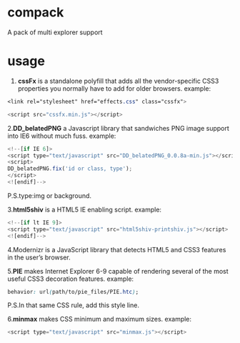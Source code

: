 compack
=======

A pack of multi explorer support


usage
=======


1. **cssFx** is a standalone polyfill that adds all the vendor-specific CSS3 properties you normally have to add for older browsers. 
example:
```css
<link rel="stylesheet" href="effects.css" class="cssfx"> 
```
```js
<script src="cssfx.min.js"></script>
```


2.**DD_belatedPNG** a Javascript library that sandwiches PNG image support into IE6 without much fuss.
example:
```js
<!--[if IE 6]>
<script type="text/javascript" src="DD_belatedPNG_0.0.8a-min.js"></script>
<script>
DD_belatedPNG.fix('id or class, type');
</script>
<![endif]-->
```
P.S.type:img or background.


3.**html5shiv** is a HTML5 IE enabling script.
example:
```js
<!--[if lt IE 9]>
<script type="text/javascript" src="html5shiv-printshiv.js"></script>
<![endif]-->
```


4.Modernizr is a JavaScript library that detects HTML5 and CSS3 features in the user’s browser.


5.**PIE** makes Internet Explorer 6-9 capable of rendering several of the most useful CSS3 decoration features.
example:
```css
behavior: url(path/to/pie_files/PIE.htc);
```
P.S.In that same CSS rule, add this style line.


6.**minmax** makes CSS minimum and maximum sizes.
example:
```js
<script type="text/javascript" src="minmax.js"></script>
```

